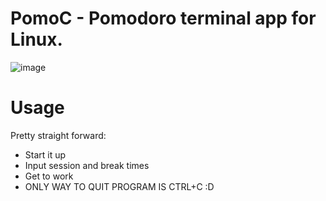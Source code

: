 # PomoC - Pomodoro terminal app for Linux.
![image](https://github.com/user-attachments/assets/29375d4e-0128-4ae4-a4d6-690044b23164)


# Usage
Pretty straight forward:
  - Start it up
  - Input session and break times
  - Get to work
  - ONLY WAY TO QUIT PROGRAM IS CTRL+C :D
